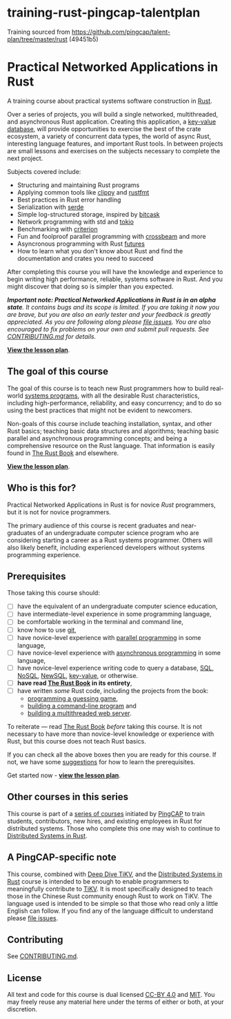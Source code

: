 # training-rust-pingcap-talentplan
Training sourced from https://github.com/pingcap/talent-plan/tree/master/rust (49451b5)


# Practical Networked Applications in Rust

A training course about practical systems software construction in [Rust].

Over a series of projects, you will build a single networked, multithreaded, and
asynchronous Rust application. Creating this application, a [key-value
database][kv], will provide opportunities to exercise the best of the crate
ecosystem, a variety of concurrent data types, the world of async Rust,
interesting language features, and important Rust tools. In between projects are
small lessons and exercises on the subjects necessary to complete the next
project.

<!-- TODO make the above sparkle -->
<!-- NOTE: keep the above in sync with lesson-plan.md -->

Subjects covered include:

- Structuring and maintaining Rust programs
- Applying common tools like [clippy] and [rustfmt]
- Best practices in Rust error handling
- Serialization with [serde]
- Simple log-structured storage, inspired by [bitcask]
- Network programming with std and [tokio]
- Benchmarking with [criterion]
- Fun and foolproof parallel programming with [crossbeam] and more
- Asyncronous programming with Rust [futures]
- How to learn what you don't know about Rust and find the documentation and
  crates you need to succeed

After completing this course you will have the knowledge and experience to begin
writing high performance, reliable, systems software in Rust. And you might
discover that doing so is simpler than you expected.

_**Important note: Practical Networked Applications in Rust is in an alpha
state**. It contains bugs and its scope is limited. If you are taking it now you
are brave, but you are also an early tester and your feedback is greatly
appreciated. As you are following along please [file issues]<!-- TODO and
complete the [post-project surveys] -->. You are also encouraged to fix problems
on your own and submit pull requests. See [CONTRIBUTING.md] for details.<!-- See
[the roadmap] for details about future course subject matter.-->_

**[View the lesson plan][plan]**.


## The goal of this course

The goal of this course is to teach new Rust programmers how to build real-world
[systems programs][sp], with all the desirable Rust characteristics, including
high-performance, reliability, and easy concurrency; and to do so using the best
practices that might not be evident to newcomers.

Non-goals of this course include teaching installation, syntax, and other Rust
basics; teaching basic data structures and algorithms; teaching basic parallel
and asynchronous programming concepts; and being a comprehensive resource on the
Rust language. That information is easily found in [The Rust Book] and
elsewhere.

**[View the lesson plan][plan]**.


## Who is this for?

Practical Networked Applications in Rust is for novice _Rust_ programmers, but it
is not for novice programmers.

The primary audience of this course is recent graduates and near-graduates of
an undergraduate computer science program who are considering starting a career
as a Rust systems programmer. Others will also likely benefit, including
experienced developers without systems programming experience.


## Prerequisites

Those taking this course should:

- [ ] have the equivalent of an undergraduate computer science education,
- [ ] have intermediate-level experience in some programming language,
- [ ] be comfortable working in the terminal and command line,
- [ ] know how to use [git],
- [ ] have novice-level experience with [parallel programming] in some language,
- [ ] have novice-level experience with [asynchronous programming] in some language,
- [ ] have novice-level experience writing code to query a database, [SQL],
  [NoSQL], [NewSQL], [key-value][kv], or otherwise.
- [ ] **have read [The Rust Book] in its entirety**,
- [ ] have written _some_ Rust code, including the projects from the book:
  - [programming a guessing game],
  - [building a command-line program] and
  - [building a multithreaded web server].

To reiterate &mdash; read [The Rust Book] _before_ taking this course. It is not
necessary to have more than novice-level knowledge or experience with Rust, but
this course does not teach Rust basics.

If you can check all the above boxes then you are ready for this course. If not,
we have some [suggestions][pre] for how to learn the prerequisites.

Get started now - **[view the lesson plan][plan]**.


## Other courses in this series

This course is part of a [series of courses] initiated by [PingCAP] to train
students, contributors, new hires, and existing employees in Rust for
distributed systems. Those who complete this one may wish to continue
to [Distributed Systems in Rust].


## A PingCAP-specific note

This course, combined with [Deep Dive TiKV], and the [Distributed Systems in
Rust] course is intended to be enough to enable programmers to meaningfully
contribute to [TiKV]. It is most specifically designed to teach those in the
Chinese Rust community enough Rust to work on TiKV. The language used is
intended to be simple so that those who read only a little English can follow.
If you find any of the language difficult to understand please [file issues].


## Contributing

See [CONTRIBUTING.md].


## License

All text and code for this course is dual licensed [CC-BY 4.0] and [MIT]. You
may freely reuse any material here under the terms of either or both, at your
discretion.


<!-- links -->

[CONTRIBUTING.md]: CONTRIBUTING.md
[CC-BY 4.0]: https://opendefinition.org/licenses/cc-by/
[MIT]: https://opensource.org/licenses/MIT
[Deep Dive TiKV]: https://tikv.org/docs/deep-dive/introduction/
[Distributed Systems in Rust]: https://github.com/pingcap/talent-plan/tree/master/dss
[NewSQL]: https://en.wikipedia.org/wiki/NewSQL
[NoSQL]: https://www.thoughtworks.com/insights/blog/nosql-databases-overview
[PingCAP]: https://pingcap.com/
[SQL]: https://en.wikipedia.org/wiki/SQL
[The Rust Book]: https://doc.rust-lang.org/book/
[The Rust Book]: https://doc.rust-lang.org/stable/book/
[TiKV]: https://github.com/tikv/tikv/
[asynchronous programming]: todo
[bitcask]: https://github.com/basho/bitcask/blob/develop/doc/bitcask-intro.pdf
[building a command-line program]: https://doc.rust-lang.org/stable/book/ch12-00-an-io-project.html
[building a multithreaded web server]: https://doc.rust-lang.org/stable/book/ch20-00-final-project-a-web-server.html
[clippy]: https://github.com/rust-lang/rust-clippy/
[criterion]: https://github.com/bheisler/criterion.rs
[crossbeam]: https://github.com/crossbeam-rs/crossbeam
[file issues]: https://github.com/pingcap/talent-plan/issues/
[futures]: https://docs.rs/futures/0.1.27/futures/
[git]: https://git-scm.com/
[kv]: https://en.wikipedia.org/wiki/Key-value_database
[parallel programming]: todo
[plan]: ./docs/lesson-plan.md
[post-project surveys]: ./docs/lesson-plan.md#user-content-making-pna-rust-better
[pre]: ./docs/prerequisites.md
[programming a guessing game]: https://doc.rust-lang.org/stable/book/ch02-00-guessing-game-tutorial.html
[rustfmt]: https://github.com/rust-lang/rustfmt/
[serde]: https://github.com/serde-rs/serde
[series of courses]: https://github.com/pingcap/talent-plan/
[sp]: https://en.wikipedia.org/wiki/System_programming
[the roadmap]: ./docs/roadmap.md
[tokio]: https://github.com/tokio-rs/tokio
[Rust]: https://www.rust-lang.org/
